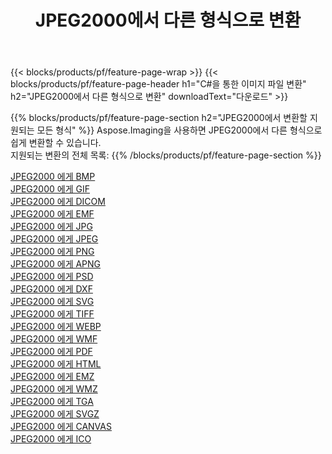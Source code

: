 ﻿---
title: JPEG2000에서 다른 형식으로 변환 
weight: 3920
url: /ko/net/conversion/from/jpeg2000 
lang: ko
langdirlevel: 2
locales: zh-hans,ja,it,ru,de,es,fr,nl,id,lt,pl,pt,vi,tr,ko,zh-hant,ar,hi,th,sv,cs,uk,he
description: Aspose.Imaging을 사용하면 JPEG2000에서 다른 형식으로 쉽게 변환할 수 있습니다.
---

{{< blocks/products/pf/feature-page-wrap >}}
{{< blocks/products/pf/feature-page-header h1="C#을 통한 이미지 파일 변환" h2="JPEG2000에서 다른 형식으로 변환" downloadText="다운로드" >}}


{{% blocks/products/pf/feature-page-section  h2="JPEG2000에서 변환할 지원되는 모든 형식" %}}
Aspose.Imaging을 사용하면 JPEG2000에서 다른 형식으로 쉽게 변환할 수 있습니다.
<br/>
지원되는 변환의 전체 목록:
{{% /blocks/products/pf/feature-page-section %}}
<div class="container-fluid productfamilypage bg-gray">
    <div class="convertypes bg-gray agp-content section">
        <div class="container">
		<div class="row other-converters">
		    <div class='col-md-2 other-converter remove-lp remove-rp'><a href="/imaging/ko/net/conversion/jpeg2000-to-bmp" >JPEG2000 에게 BMP</a></div><div class='col-md-2 other-converter remove-lp remove-rp'><a href="/imaging/ko/net/conversion/jpeg2000-to-gif" >JPEG2000 에게 GIF</a></div><div class='col-md-2 other-converter remove-lp remove-rp'><a href="/imaging/ko/net/conversion/jpeg2000-to-dicom" >JPEG2000 에게 DICOM</a></div><div class='col-md-2 other-converter remove-lp remove-rp'><a href="/imaging/ko/net/conversion/jpeg2000-to-emf" >JPEG2000 에게 EMF</a></div><div class='col-md-2 other-converter remove-lp remove-rp'><a href="/imaging/ko/net/conversion/jpeg2000-to-jpg" >JPEG2000 에게 JPG</a></div><div class='col-md-2 other-converter remove-lp remove-rp'><a href="/imaging/ko/net/conversion/jpeg2000-to-jpeg" >JPEG2000 에게 JPEG</a></div><div class='col-md-2 other-converter remove-lp remove-rp'><a href="/imaging/ko/net/conversion/jpeg2000-to-png" >JPEG2000 에게 PNG</a></div><div class='col-md-2 other-converter remove-lp remove-rp'><a href="/imaging/ko/net/conversion/jpeg2000-to-apng" >JPEG2000 에게 APNG</a></div><div class='col-md-2 other-converter remove-lp remove-rp'><a href="/imaging/ko/net/conversion/jpeg2000-to-psd" >JPEG2000 에게 PSD</a></div><div class='col-md-2 other-converter remove-lp remove-rp'><a href="/imaging/ko/net/conversion/jpeg2000-to-dxf" >JPEG2000 에게 DXF</a></div><div class='col-md-2 other-converter remove-lp remove-rp'><a href="/imaging/ko/net/conversion/jpeg2000-to-svg" >JPEG2000 에게 SVG</a></div><div class='col-md-2 other-converter remove-lp remove-rp'><a href="/imaging/ko/net/conversion/jpeg2000-to-tiff" >JPEG2000 에게 TIFF</a></div><div class='col-md-2 other-converter remove-lp remove-rp'><a href="/imaging/ko/net/conversion/jpeg2000-to-webp" >JPEG2000 에게 WEBP</a></div><div class='col-md-2 other-converter remove-lp remove-rp'><a href="/imaging/ko/net/conversion/jpeg2000-to-wmf" >JPEG2000 에게 WMF</a></div><div class='col-md-2 other-converter remove-lp remove-rp'><a href="/imaging/ko/net/conversion/jpeg2000-to-pdf" >JPEG2000 에게 PDF</a></div><div class='col-md-2 other-converter remove-lp remove-rp'><a href="/imaging/ko/net/conversion/jpeg2000-to-html" >JPEG2000 에게 HTML</a></div><div class='col-md-2 other-converter remove-lp remove-rp'><a href="/imaging/ko/net/conversion/jpeg2000-to-emz" >JPEG2000 에게 EMZ</a></div><div class='col-md-2 other-converter remove-lp remove-rp'><a href="/imaging/ko/net/conversion/jpeg2000-to-wmz" >JPEG2000 에게 WMZ</a></div><div class='col-md-2 other-converter remove-lp remove-rp'><a href="/imaging/ko/net/conversion/jpeg2000-to-tga" >JPEG2000 에게 TGA</a></div><div class='col-md-2 other-converter remove-lp remove-rp'><a href="/imaging/ko/net/conversion/jpeg2000-to-svgz" >JPEG2000 에게 SVGZ</a></div><div class='col-md-2 other-converter remove-lp remove-rp'><a href="/imaging/ko/net/conversion/jpeg2000-to-canvas" >JPEG2000 에게 CANVAS</a></div><div class='col-md-2 other-converter remove-lp remove-rp'><a href="/imaging/ko/net/conversion/jpeg2000-to-ico" >JPEG2000 에게 ICO</a></div>
                </div>
        </div>
    </div>
</div>
<br/>

